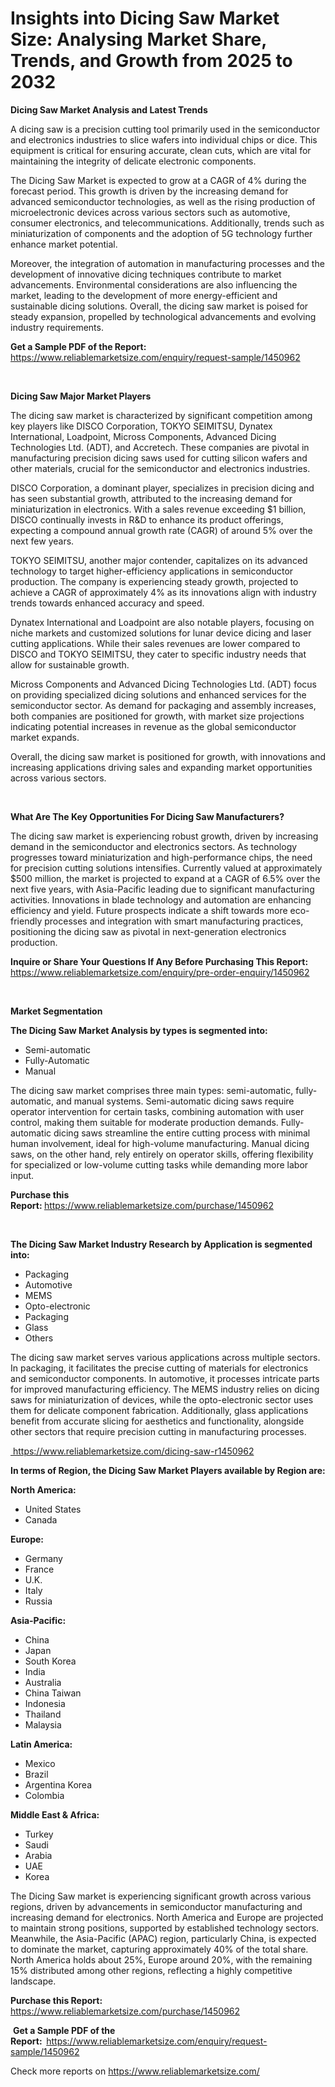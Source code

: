 <p><h1>Insights into Dicing Saw Market Size: Analysing Market Share, Trends, and Growth from 2025 to 2032</h1></p><p><strong>Dicing Saw Market Analysis and Latest Trends</strong></p>
<p><p>A dicing saw is a precision cutting tool primarily used in the semiconductor and electronics industries to slice wafers into individual chips or dice. This equipment is critical for ensuring accurate, clean cuts, which are vital for maintaining the integrity of delicate electronic components. </p><p>The Dicing Saw Market is expected to grow at a CAGR of 4% during the forecast period. This growth is driven by the increasing demand for advanced semiconductor technologies, as well as the rising production of microelectronic devices across various sectors such as automotive, consumer electronics, and telecommunications. Additionally, trends such as miniaturization of components and the adoption of 5G technology further enhance market potential. </p><p>Moreover, the integration of automation in manufacturing processes and the development of innovative dicing techniques contribute to market advancements. Environmental considerations are also influencing the market, leading to the development of more energy-efficient and sustainable dicing solutions. Overall, the dicing saw market is poised for steady expansion, propelled by technological advancements and evolving industry requirements.</p></p>
<p><strong>Get a Sample PDF of the Report:&nbsp;</strong> <a href="https://www.reliablemarketsize.com/enquiry/request-sample/1450962?utm_campaign=3460&utm_medium=2&utm_source=Github&utm_content=ia&utm_term=09042025&utm_id=dicing-saw">https://www.reliablemarketsize.com/enquiry/request-sample/1450962</a></p>
<p>&nbsp;</p>
<p><strong>Dicing Saw Major Market Players</strong></p>
<p><p>The dicing saw market is characterized by significant competition among key players like DISCO Corporation, TOKYO SEIMITSU, Dynatex International, Loadpoint, Micross Components, Advanced Dicing Technologies Ltd. (ADT), and Accretech. These companies are pivotal in manufacturing precision dicing saws used for cutting silicon wafers and other materials, crucial for the semiconductor and electronics industries.</p><p>DISCO Corporation, a dominant player, specializes in precision dicing and has seen substantial growth, attributed to the increasing demand for miniaturization in electronics. With a sales revenue exceeding $1 billion, DISCO continually invests in R&D to enhance its product offerings, expecting a compound annual growth rate (CAGR) of around 5% over the next few years.</p><p>TOKYO SEIMITSU, another major contender, capitalizes on its advanced technology to target higher-efficiency applications in semiconductor production. The company is experiencing steady growth, projected to achieve a CAGR of approximately 4% as its innovations align with industry trends towards enhanced accuracy and speed.</p><p>Dynatex International and Loadpoint are also notable players, focusing on niche markets and customized solutions for lunar device dicing and laser cutting applications. While their sales revenues are lower compared to DISCO and TOKYO SEIMITSU, they cater to specific industry needs that allow for sustainable growth.</p><p>Micross Components and Advanced Dicing Technologies Ltd. (ADT) focus on providing specialized dicing solutions and enhanced services for the semiconductor sector. As demand for packaging and assembly increases, both companies are positioned for growth, with market size projections indicating potential increases in revenue as the global semiconductor market expands.</p><p>Overall, the dicing saw market is positioned for growth, with innovations and increasing applications driving sales and expanding market opportunities across various sectors.</p></p>
<p>&nbsp;</p>
<p><strong>What Are The Key Opportunities For Dicing Saw Manufacturers?</strong></p>
<p><p>The dicing saw market is experiencing robust growth, driven by increasing demand in the semiconductor and electronics sectors. As technology progresses toward miniaturization and high-performance chips, the need for precision cutting solutions intensifies. Currently valued at approximately $500 million, the market is projected to expand at a CAGR of 6.5% over the next five years, with Asia-Pacific leading due to significant manufacturing activities. Innovations in blade technology and automation are enhancing efficiency and yield. Future prospects indicate a shift towards more eco-friendly processes and integration with smart manufacturing practices, positioning the dicing saw as pivotal in next-generation electronics production.</p></p>
<p><strong>Inquire or Share Your Questions If Any Before Purchasing This Report:</strong> <a href="https://www.reliablemarketsize.com/enquiry/pre-order-enquiry/1450962?utm_campaign=3460&utm_medium=2&utm_source=Github&utm_content=ia&utm_term=09042025&utm_id=dicing-saw">https://www.reliablemarketsize.com/enquiry/pre-order-enquiry/1450962</a></p>
<p>&nbsp;</p>
<p><strong>Market Segmentation</strong></p>
<p><strong>The Dicing Saw Market Analysis by types is segmented into:</strong></p>
<p><ul><li>Semi-automatic</li><li>Fully-Automatic</li><li>Manual</li></ul></p>
<p><p>The dicing saw market comprises three main types: semi-automatic, fully-automatic, and manual systems. Semi-automatic dicing saws require operator intervention for certain tasks, combining automation with user control, making them suitable for moderate production demands. Fully-automatic dicing saws streamline the entire cutting process with minimal human involvement, ideal for high-volume manufacturing. Manual dicing saws, on the other hand, rely entirely on operator skills, offering flexibility for specialized or low-volume cutting tasks while demanding more labor input.</p></p>
<p><strong>Purchase this Report:&nbsp;</strong><a href="https://www.reliablemarketsize.com/purchase/1450962?utm_campaign=3460&utm_medium=2&utm_source=Github&utm_content=ia&utm_term=09042025&utm_id=dicing-saw">https://www.reliablemarketsize.com/purchase/1450962</a></p>
<p>&nbsp;</p>
<p><strong>The Dicing Saw Market Industry Research by Application is segmented into:</strong></p>
<p><ul><li>Packaging</li><li>Automotive</li><li>MEMS</li><li>Opto-electronic</li><li>Packaging</li><li>Glass</li><li>Others</li></ul></p>
<p><p>The dicing saw market serves various applications across multiple sectors. In packaging, it facilitates the precise cutting of materials for electronics and semiconductor components. In automotive, it processes intricate parts for improved manufacturing efficiency. The MEMS industry relies on dicing saws for miniaturization of devices, while the opto-electronic sector uses them for delicate component fabrication. Additionally, glass applications benefit from accurate slicing for aesthetics and functionality, alongside other sectors that require precision cutting in manufacturing processes.</p></p>
<p><a href="https://www.reliablemarketsize.com/dicing-saw-r1450962?utm_campaign=3460&utm_medium=2&utm_source=Github&utm_content=ia&utm_term=09042025&utm_id=dicing-saw">&nbsp;https://www.reliablemarketsize.com/dicing-saw-r1450962</a></p>
<p><strong>In terms of Region, the Dicing Saw Market Players available by Region are:</strong></p>
<p>
    <p> <strong> North America: </strong>
        <ul>
            <li>United States</li>
            <li>Canada</li>
        </ul>
        </p> 
    <p> <strong> Europe: </strong>
        <ul>
            <li>Germany</li>
            <li>France</li>
            <li>U.K.</li>
            <li>Italy</li>
            <li>Russia</li>
        </ul>
        </p> 
    <p> <strong> Asia-Pacific: </strong>
        <ul>
            <li>China</li>
            <li>Japan</li>
            <li>South Korea</li>
            <li>India</li>
            <li>Australia</li>
            <li>China Taiwan</li>
            <li>Indonesia</li>
            <li>Thailand</li>
            <li>Malaysia</li>
        </ul>
        </p> 
    <p> <strong> Latin America: </strong>
        <ul>
            <li>Mexico</li>
            <li>Brazil</li>
            <li>Argentina Korea</li>
            <li>Colombia</li>
        </ul>
        </p> 
    <p> <strong> Middle East & Africa: </strong>
        <ul>
            <li>Turkey</li>
            <li>Saudi</li>
            <li>Arabia</li>
            <li>UAE</li>
            <li>Korea</li>
        </ul>
    </p>
    </p>
<p><p>The Dicing Saw market is experiencing significant growth across various regions, driven by advancements in semiconductor manufacturing and increasing demand for electronics. North America and Europe are projected to maintain strong positions, supported by established technology sectors. Meanwhile, the Asia-Pacific (APAC) region, particularly China, is expected to dominate the market, capturing approximately 40% of the total share. North America holds about 25%, Europe around 20%, with the remaining 15% distributed among other regions, reflecting a highly competitive landscape.</p></p>
<p><strong>Purchase this Report: </strong><a href="https://www.reliablemarketsize.com/purchase/1450962?utm_campaign=3460&utm_medium=2&utm_source=Github&utm_content=ia&utm_term=09042025&utm_id=dicing-saw">https://www.reliablemarketsize.com/purchase/1450962</a></p>
<p>&nbsp;<strong>Get a Sample PDF of the Report:&nbsp;&nbsp;</strong><a href="https://www.reliablemarketsize.com/enquiry/request-sample/1450962?utm_campaign=3460&utm_medium=2&utm_source=Github&utm_content=ia&utm_term=09042025&utm_id=dicing-saw">https://www.reliablemarketsize.com/enquiry/request-sample/1450962</a></p>
<p><strong></strong></p>
<p>Check more reports on <a href="https://www.reliablemarketsize.com/?utm_campaign=3460&utm_medium=2&utm_source=Github&utm_content=ia&utm_term=09042025&utm_id=dicing-saw">https://www.reliablemarketsize.com/</a></p>